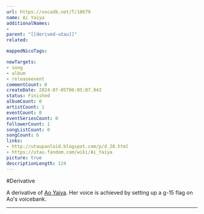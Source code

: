 ```yaml
---
url: https://vocadb.net/T/10679
name: Ai Yaiya
additionalNames: 
- 
parent: "[[derived-utau]]"
related:

mappedNicoTags:

newTargets:
- song
- album
- releaseevent
commentCount: 0
createDate: 2024-07-05T06:05:07.943
status: Finished
albumCount: 0
artistCount: 1
eventCount: 0
eventSeriesCount: 0
followerCount: 1
songListCount: 0
songCount: 6
links: 
- http://utaupanloid.blogspot.com/p/d_28.html
- https://utau.fandom.com/wiki/Ai_Yaiya
picture: true
descriptionLength: 124
---
```


#Derivative

A derivative of [Ao Yaiya](https://vocadb.net/Ar/141102). Her voice is achieved by setting up a g-15 flag on Ao's voicebank.

---

